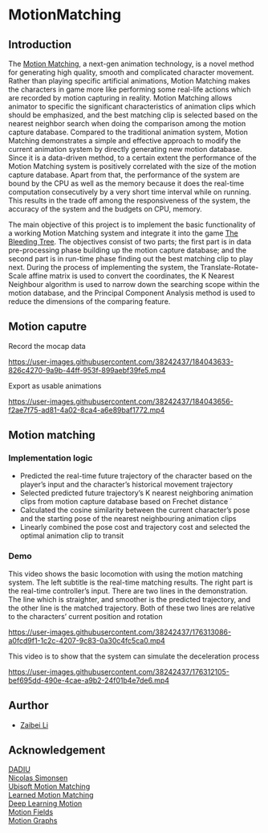 # MotionMatching

## Introduction
The [Motion Matching](https://www.gameanim.com/2016/05/03/motion-matching-ubisofts-honor/), a next-gen animation technology, is a novel method for generating high quality, smooth and complicated character movement. Rather than playing specific artificial animations, Motion Matching makes the characters in game more like performing some real-life actions which are recorded by motion capturing in reality. Motion Matching allows animator to specific the significant characteristics of animation clips which should be emphasized, and the best matching clip is selected based on the nearest neighbor search when doing the comparison among the motion capture database. Compared to the traditional animation system, Motion Matching demonstrates a simple and effective approach to modify the current animation system by directly generating new motion database. Since it is a data-driven method, to a certain extent the performance of the Motion Matching system is positively correlated with the size of the motion capture database. Apart from that, the performance of the system are bound by the CPU as well as the memory because it does the real-time computation consecutively by a very short time interval while on running. This results in the trade off among the responsiveness of the system, the accuracy of the system and the budgets on CPU, memory.  

The main objective of this project is to implement the basic functionality of a working Motion Matching system and integrate it into the game [The Bleeding Tree](https://dadiu.itch.io/the-bleeding-tree). The objectives consist of two parts; the first part is in data pre-processing phase building up the motion capture database; and the second part is in run-time phase finding out the best matching clip to play next. During the process of implementing the system, the Translate-Rotate-Scale affine matrix is used to convert the coordinates, the K Nearest Neighbour algorithm is used to narrow down the searching scope within the motion database, and the Principal Component Analysis method is used to reduce the dimensions of the comparing feature.

## Motion caputre
Record the mocap data


https://user-images.githubusercontent.com/38242437/184043633-826c4270-9a9b-44ff-953f-899aebf39fe5.mp4





Export as usable animations


https://user-images.githubusercontent.com/38242437/184043656-f2ae7f75-ad81-4a02-8ca4-a6e89baf1772.mp4



## Motion matching
### Implementation logic
- Predicted the real-time future trajectory of the character based on the player’s input and the character’s
historical movement trajectory
- Selected predicted future trajectory’s K nearest neighboring animation clips from motion capture database
based on Frechet distance ´
- Calculated the cosine similarity between the current character’s pose and the starting pose of the nearest
neighbouring animation clips
- Linearly combined the pose cost and trajectory cost and selected the optimal animation clip to transit

### Demo
This video shows the basic locomotion with using the motion matching system. The left subtitle is the real-time matching results. The right part is the real-time controller’s input. There are two lines in the demonstration. The line which is straighter, and smoother is the predicted trajectory, and the other line is the matched trajectory. Both of these two lines are relative to the characters’ current position and rotation

https://user-images.githubusercontent.com/38242437/176313086-a0fcd9f1-1c2c-4207-9c83-0a30c4fc5ca0.mp4

This video is to show that the system can simulate the deceleration process

https://user-images.githubusercontent.com/38242437/176312105-bef695dd-490e-4cae-a9b2-24f01b4e7de6.mp4

## Aurthor
+ [Zaibei Li](https://www.linkedin.com/in/zaibei-eric-li/)

## Acknowledgement
[DADIU](http://www.dadiu.dk/)  
[Nicolas Simonsen](https://www.linkedin.com/in/nicklas-simonsen-443116201/)  
[Ubisoft Motion Matching](https://www.gameanim.com/2016/05/03/motion-matching-ubisofts-honor/)  
[Learned Motion Matching](https://montreal.ubisoft.com/en/introducing-learned-motion-matching/)  
[Deep Learning Motion](http://www.ipab.inf.ed.ac.uk/cgvu/deeplearningmotion.html)    
[Motion Fields](http://grail.cs.washington.edu/projects/motion-fields/)  
[Motion Graphs](https://research.cs.wisc.edu/graphics/Gallery/kovar.vol/MoGraphs/)  
